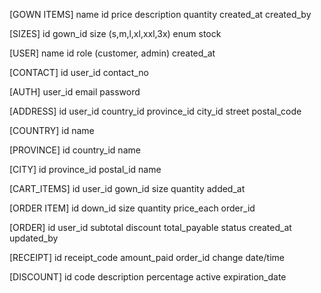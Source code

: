 [GOWN ITEMS]
name
id
price
description
quantity
created_at
created_by

[SIZES]
id
gown_id
size (s,m,l,xl,xxl,3x) enum
stock

[USER]
name
id
role (customer, admin)
created_at


[CONTACT]
id
user_id
contact_no

[AUTH]
user_id
email
password

[ADDRESS]
id
user_id
country_id
province_id
city_id
street
postal_code

[COUNTRY]
id
name

[PROVINCE]
id
country_id
name

[CITY]
id
province_id
postal_id
name


[CART_ITEMS]
id
user_id
gown_id
size
quantity
added_at

[ORDER ITEM]
id
down_id
size
quantity
price_each
order_id

[ORDER]
id
user_id
subtotal
discount
total_payable
status
created_at
updated_by

[RECEIPT]
id
receipt_code
amount_paid
order_id
change
date/time

[DISCOUNT]
id
code
description
percentage
active
expiration_date







